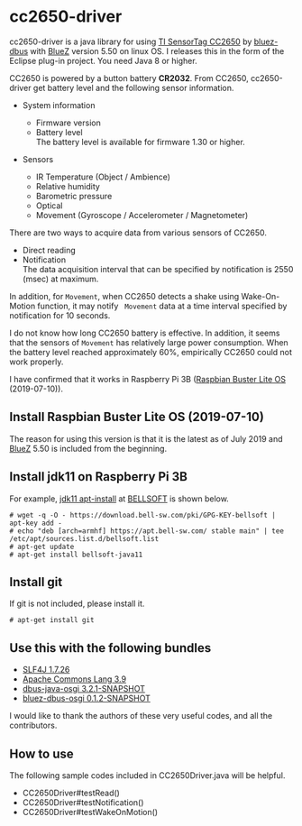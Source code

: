 # cc2650-driver
cc2650-driver is a java library for using [TI SensorTag CC2650](http://processors.wiki.ti.com/index.php/CC2650_SensorTag_User's_Guide) by [bluez-dbus](https://github.com/hypfvieh/bluez-dbus) with [BlueZ](http://www.bluez.org/) version 5.50 on linux OS. I releases this in the form of the Eclipse plug-in project.
You need Java 8 or higher.

CC2650 is powered by a button battery **CR2032**. From CC2650, cc2650-driver get battery level and the following sensor information.

- System information  
  - Firmware version
  - Battery level  
    The battery level is available for firmware 1.30 or higher.

- Sensors  
  - IR Temperature (Object / Ambience)
  - Relative humidity
  - Barometric pressure
  - Optical
  - Movement (Gyroscope / Accelerometer / Magnetometer)

There are two ways to acquire data from various sensors of CC2650.
- Direct reading
- Notification  
  The data acquisition interval that can be specified by notification is 2550 (msec) at maximum.

In addition, for `Movement`, when CC2650 detects a shake using Wake-On-Motion function, it may notify ` Movement` data at a time interval specified by notification for 10 seconds.

I do not know how long CC2650 battery is effective. In addition, it seems that the sensors of `Movement` has relatively large power consumption. When the battery level reached approximately 60%, empirically CC2650 could not work properly.

I have confirmed that it works in Raspberry Pi 3B ([Raspbian Buster Lite OS](https://www.raspberrypi.org/downloads/raspbian/) (2019-07-10)).

## Install Raspbian Buster Lite OS (2019-07-10)
The reason for using this version is that it is the latest as of July 2019 and [BlueZ](http://www.bluez.org/) 5.50 is included from the beginning.

## Install jdk11 on Raspberry Pi 3B
For example, [jdk11 apt-install](https://apt.bell-sw.com/) at [BELLSOFT](https://bell-sw.com/) is shown below.
```
# wget -q -O - https://download.bell-sw.com/pki/GPG-KEY-bellsoft | apt-key add -
# echo "deb [arch=armhf] https://apt.bell-sw.com/ stable main" | tee /etc/apt/sources.list.d/bellsoft.list
# apt-get update
# apt-get install bellsoft-java11
```

## Install git
If git is not included, please install it.
```
# apt-get install git
```

## Use this with the following bundles
- [SLF4J 1.7.26](https://www.slf4j.org/)
- [Apache Commons Lang 3.9](https://commons.apache.org/proper/commons-lang/)
- [dbus-java-osgi 3.2.1-SNAPSHOT](https://github.com/hypfvieh/dbus-java)
- [bluez-dbus-osgi 0.1.2-SNAPSHOT](https://github.com/s5uishida/bluez-dbus-osgi)

I would like to thank the authors of these very useful codes, and all the contributors.

## How to use
The following sample codes included in CC2650Driver.java will be helpful.
- CC2650Driver#testRead()
- CC2650Driver#testNotification()
- CC2650Driver#testWakeOnMotion()
